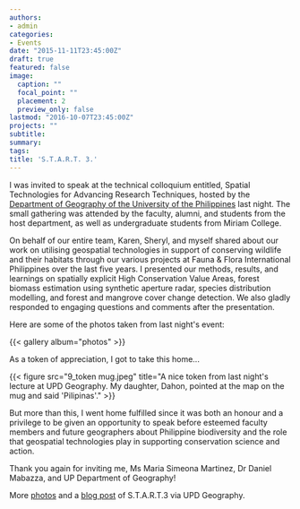 ```yaml
---
authors:
- admin
categories:
- Events
date: "2015-11-11T23:45:00Z"
draft: true
featured: false
image:
  caption: ""
  focal_point: ""
  placement: 2
  preview_only: false
lastmod: "2016-10-07T23:45:00Z"
projects: ""
subtitle:
summary:
tags:
title: 'S.T.A.R.T. 3.'
---
```

I was invited to speak at the technical colloquium entitled, Spatial Technologies for Advancing Research Techniques, hosted by the [Department of Geography of the University of the Philippines](http://www.geog.upd.edu.ph/) last night. The small gathering was attended by the faculty, alumni, and students from the host department, as well as undergraduate students from Miriam College.

On behalf of our entire team, Karen, Sheryl, and myself shared about our work on utilising geospatial technologies in support of conserving wildlife and their habitats through our various projects at Fauna & Flora International Philippines over the last five years. I presented our methods, results, and learnings on spatially explicit High Conservation Value Areas, forest biomass estimation using synthetic aperture radar, species distribution modelling, and forest and mangrove cover change detection. We also gladly responded to engaging questions and comments after the presentation.

Here are some of the photos taken from last night's event:

{{< gallery album="photos" >}}

As a token of appreciation, I got to take this home...

{{< figure src="9_token mug.jpeg" title="A nice token from last night's lecture at UPD Geography. My daughter, Dahon, pointed at the map on the mug and said 'Pilipinas'." >}}

But more than this, I went home fulfilled since it was both an honour and a privilege to be given an opportunity to speak before esteemed faculty members and future geographers about Philippine biodiversity and the role that geospatial technologies play in supporting conservation science and action.

Thank you again for inviting me, Ms Maria Simeona Martinez, Dr Daniel Mabazza, and UP Department of Geography!

More [photos](https://www.facebook.com/media/set/?vanity=UPDGeography&set=a.1169197949792309) and a [blog post](http://updgeography.blogspot.com/2015/12/start-3-geospatial-technologies-for.html) of S.T.A.R.T.3 via UPD Geography.